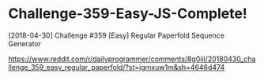 # Challenge-359-Easy-JS-Complete!

[2018-04-30] Challenge #359 [Easy] Regular Paperfold Sequence Generator

https://www.reddit.com/r/dailyprogrammer/comments/8g0iil/20180430_challenge_359_easy_regular_paperfold/?st=jgmxuw1m&sh=4646d474

